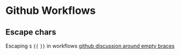 # Github Workflows


## Escape chars

Escaping `$` `{{`  `}}`  in workflows
[github discussion around empty braces](https://github.com/orgs/community/discussions/26621) 
